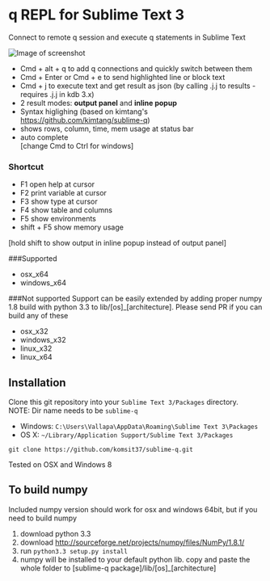# q REPL for Sublime Text 3
Connect to remote q session and execute q statements in Sublime Text

![Image of screenshot](https://github.com/komsit37/sublime-q/blob/master/resources/showcase.gif)
* Cmd + alt + q to add q connections and quickly switch between them
* Cmd + Enter or Cmd + e to send highlighted line or block text  
* Cmd + j to execute text and get result as json (by calling .j.j to results - requires .j.j in kdb 3.x)
* 2 result modes: **output panel** and **inline popup**
* Syntax higlighing (based on kimtang's https://github.com/kimtang/sublime-q)  
* shows rows, column, time, mem usage at status bar  
* auto complete  
[change Cmd to Ctrl for windows]

### Shortcut 
<ul>
<li>F1 open help at cursor</li>
<li>F2 print variable at cursor</li>
<li>F3 show type at cursor</li>
<li>F4 show table and columns</li>
<li>F5 show environments</li>
<li>shift + F5 show memory usage</li>
</ul>  
[hold shift to show output in inline popup instead of output panel]

###Supported
* osx_x64
* windows_x64

###Not supported
Support can be easily extended by adding proper numpy 1.8 build with python 3.3 to lib/[os]_[architecture]. Please send PR if you can build any of these
* osx_x32
* windows_x32
* linux_x32
* linux_x64

## Installation

Clone this git repository into your `Sublime Text 3/Packages` directory.  
NOTE: Dir name needs to be `sublime-q`

* Windows: `C:\Users\Vallapa\AppData\Roaming\Sublime Text 3\Packages`
* OS X: `~/Library/Application Support/Sublime Text 3/Packages`

```
git clone https://github.com/komsit37/sublime-q.git
```
Tested on OSX and Windows 8

## To build numpy
Included numpy version should work for osx and windows 64bit, but if you need to build numpy

1. download python 3.3
2. download http://sourceforge.net/projects/numpy/files/NumPy/1.8.1/
3. run `python3.3 setup.py install`
4. numpy will be installed to your default python lib. copy and paste the whole folder to [sublime-q package]/lib/[os]_[architecture]
